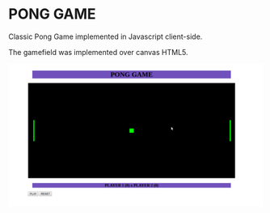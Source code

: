 # PONG GAME

Classic Pong Game implemented in Javascript client-side.

The gamefield was implemented over canvas HTML5.

![alt text](/pong.png "Pong Screenshot")